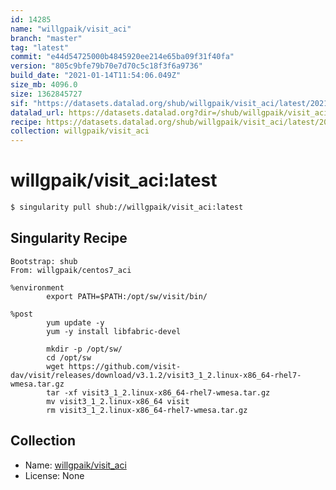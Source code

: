 ```yaml
---
id: 14285
name: "willgpaik/visit_aci"
branch: "master"
tag: "latest"
commit: "e44d54725000b4845920ee214e65ba09f31f40fa"
version: "805c9bfe79b70e7d70c5c18f3f6a9736"
build_date: "2021-01-14T11:54:06.049Z"
size_mb: 4096.0
size: 1362845727
sif: "https://datasets.datalad.org/shub/willgpaik/visit_aci/latest/2021-01-14-e44d5472-805c9bfe/805c9bfe79b70e7d70c5c18f3f6a9736.sif"
datalad_url: https://datasets.datalad.org?dir=/shub/willgpaik/visit_aci/latest/2021-01-14-e44d5472-805c9bfe/
recipe: https://datasets.datalad.org/shub/willgpaik/visit_aci/latest/2021-01-14-e44d5472-805c9bfe/Singularity
collection: willgpaik/visit_aci
---
```


# willgpaik/visit_aci:latest

```bash
$ singularity pull shub://willgpaik/visit_aci:latest
```

## Singularity Recipe

```singularity
Bootstrap: shub
From: willgpaik/centos7_aci

%environment
        export PATH=$PATH:/opt/sw/visit/bin/

%post
        yum update -y
        yum -y install libfabric-devel

        mkdir -p /opt/sw/
        cd /opt/sw
        wget https://github.com/visit-dav/visit/releases/download/v3.1.2/visit3_1_2.linux-x86_64-rhel7-wmesa.tar.gz
        tar -xf visit3_1_2.linux-x86_64-rhel7-wmesa.tar.gz
        mv visit3_1_2.linux-x86_64 visit
        rm visit3_1_2.linux-x86_64-rhel7-wmesa.tar.gz
```

## Collection

 - Name: [willgpaik/visit_aci](https://github.com/willgpaik/visit_aci)
 - License: None

